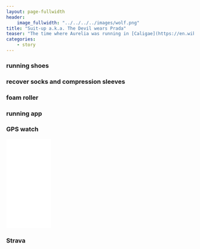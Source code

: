 ```yaml
---
layout: page-fullwidth
header:
    image_fullwidth: "../../../../images/wolf.png"
title: "Suit-up a.k.a. The Devil wears Prada"
teaser: "The time where Aurelia was running in [Caligae](https://en.wikipedia.org/wiki/Caligae) and [toga](https://en.wikipedia.org/wiki/Toga) accross the prairies is long gone. We can now do a little bit better!"
categories:
    - story
---
```


### running shoes

### recover socks and compression sleeves

### foam roller

### running app 

### GPS watch

<iframe style="width:120px;height:240px;" marginwidth="0" marginheight="0" scrolling="no" frameborder="0" src="//ws-na.amazon-adsystem.com/widgets/q?ServiceVersion=20070822&OneJS=1&Operation=GetAdHtml&MarketPlace=US&source=ac&ref=tf_til&ad_type=product_link&tracking_id=running02b-20&marketplace=amazon&region=US&placement=B0160BC1FO&asins=B0160BC1FO&linkId=67b6521b086ee03bce23765c37b412ff&show_border=false&link_opens_in_new_window=false&price_color=333333&title_color=0066C0&bg_color=FFFFFF">
    </iframe>
    
### Strava

